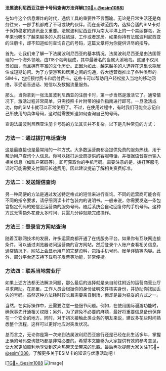 **法属波利尼西亚注册卡号码查询方法详解[[TG💪+ @esim1088](https://t.me/s/esim1088)]**

在如今这个信息爆炸的时代，通信工具的重要性不言而喻。无论是日常生活还是商务往来，一部手机都成了不可或缺的伙伴。而在全球范围内，选择合适的SIM卡对于保持稳定的通讯至关重要。法属波利尼西亚作为南太平洋上的一个美丽群岛，近年来也吸引了越来越多的人前往旅游、工作或者定居。如果你持有法属波利尼西亚的注册卡，却不知道如何查询自己的号码，这篇文章将为你提供详尽的指导。

首先，让我们来了解一下法属波利尼西亚的基本情况。法属波利尼西亚是由法国管理的一个海外领地，由118个岛屿组成，其中最著名的当属大溪地岛。这里不仅风景如画，而且拥有丰富的文化历史。正因为如此，越来越多的人选择在这里长期居住或短期访问。为了方便游客和居民之间的沟通，各大运营商推出了各种类型的SIM卡，包括预付费卡和后付费卡。这些卡可以帮助用户轻松接入当地的移动网络，享受语音通话、短信以及数据流量服务。

那么，当你拿到一张法属波利尼西亚的注册卡时，第一步当然是激活它了。通常情况下，激活过程非常简单，只需按照卡片附带的操作指南进行即可。一旦激活成功，你的SIM卡就可以正常使用了。不过，在使用过程中，有时我们可能会忘记自己所使用的具体号码，这时就需要知道如何查询自己的号码。

查询法属波利尼西亚注册卡号码的方法其实并不复杂。以下是几种常见的方式：

### 方法一：通过拨打电话查询

这是最直接也是最常用的一种方式。大多数运营商都会提供免费的服务热线，用于帮助用户查询个人信息。你可以拨打运营商提供的客服电话，并根据语音提示输入相关信息（如账户密码等），即可获取你的手机号码。需要注意的是，拨打客服电话时可能需要支付国际长途费用，因此建议提前了解相关资费标准。

### 方法二：发送短信查询

另一种简便的方法是通过发送特定格式的短信来进行查询。不同的运营商可能会有不同的指令要求，请仔细阅读卡片包装内的说明书。一般来说，你需要发送一条包含指定代码的短信至运营商的服务号码，随后系统会自动回复你的手机号码。这种方式无需额外花费太多时间，只需几分钟就能完成操作。

### 方法三：登录官方网站查询

随着互联网技术的发展，许多运营商都开通了在线服务平台。如果你有互联网连接条件，可以通过浏览器访问运营商的官方网站，然后登录个人账户查看相关信息。通常情况下，网站上会显示用户的完整资料，包括手机号码、账单详情等内容。此外，部分平台还支持下载电子发票等功能，非常便捷。

### 方法四：联系当地营业厅

如果上述方法都无法解决问题，那么最后的选择就是亲自前往附近的运营商营业厅寻求帮助。在那里，工作人员会根据你的身份证明文件核实身份，并协助你找回丢失的号码。虽然这种方法耗时较长且需要亲自到场，但却是最为稳妥的方式之一。

当然，在实际操作中，还需要注意一些细节问题。例如，在使用国际漫游功能时，确保事先开通相关权限；另外，为了避免不必要的麻烦，最好将重要信息备份保存在一个安全的地方。同时，对于初次接触此类业务的朋友来说，建议多花些时间熟悉整个流程，这样可以更好地应对突发状况。

总而言之，无论你是第一次来到法属波利尼西亚旅行还是已经在此生活多年，掌握正确的号码查询技巧都是非常必要的。希望本文能够为大家提供有效的参考意见，让大家更加顺利地享受到这片热带天堂带来的乐趣。最后再次提醒大家关注[TG💪+ @esim1088](https://t.me/s/esim1088)，了解更多关于ESIM卡的知识与优惠活动吧！

[[TG💪+ @esim1088](https://t.me/s/esim1088) ![Image](https://i.postimg.cc/4NQfJmqS/Snipaste-2025-05-13-00-14-12.png)]